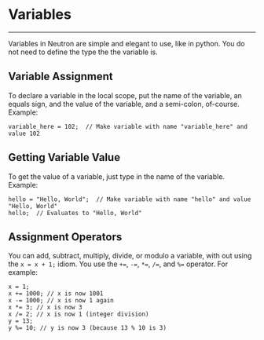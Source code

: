 Variables
=========
---

Variables in Neutron are simple and elegant to use, like in python. You
do not need to define the type the the variable is.

Variable Assignment
-------------------

To declare a variable in the local scope, put the name of the variable,
an equals sign, and the value of the variable, and a semi-colon,
of-course. Example:

```neutron
variable_here = 102;  // Make variable with name "variable_here" and value 102
```

Getting Variable Value
----------------------

To get the value of a variable, just type in the name of the variable.
Example:

```neutron
hello = "Hello, World";  // Make variable with name "hello" and value "Hello, World"
hello;  // Evaluates to "Hello, World"
```

Assignment Operators
--------------------

You can add, subtract, multiply, divide, or modulo a variable, with out
using the `x = x + 1;` idiom. You use the `+=`, `-=`, `*=`, `/=`, and
`%=` operator. For example:

```neutron
x = 1;
x += 1000; // x is now 1001
x -= 1000; // x is now 1 again
x *= 3; // x is now 3
x /= 2; // x is now 1 (integer division)
y = 13;
y %= 10; // y is now 3 (because 13 % 10 is 3)
```
